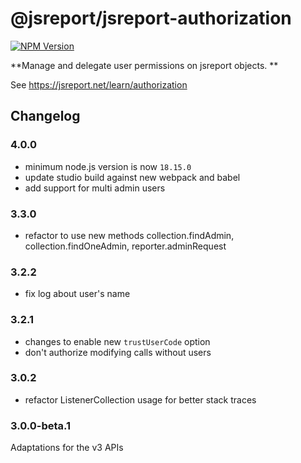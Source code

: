 # @jsreport/jsreport-authorization
[![NPM Version](http://img.shields.io/npm/v/@jsreport/jsreport-authorization.svg?style=flat-square)](https://npmjs.com/package/@jsreport/jsreport-authorization)

**Manage and delegate user permissions on jsreport objects. **

See https://jsreport.net/learn/authorization

## Changelog

### 4.0.0

- minimum node.js version is now `18.15.0`
- update studio build against new webpack and babel
- add support for multi admin users

### 3.3.0

- refactor to use new methods collection.findAdmin, collection.findOneAdmin, reporter.adminRequest

### 3.2.2

- fix log about user's name

### 3.2.1

- changes to enable new `trustUserCode` option
- don't authorize modifying calls without users

### 3.0.2

- refactor ListenerCollection usage for better stack traces

### 3.0.0-beta.1

Adaptations for the v3 APIs
